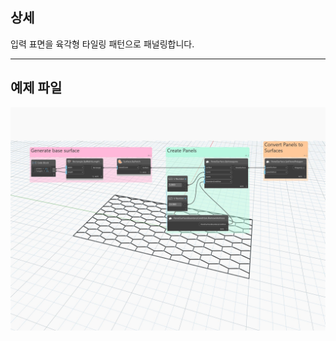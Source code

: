 ## 상세
입력 표면을 육각형 타일링 패턴으로 패널링합니다.
___
## 예제 파일

![ByHexagons](./Autodesk.DesignScript.Geometry.PanelSurface.ByHexagons_img.jpg)
